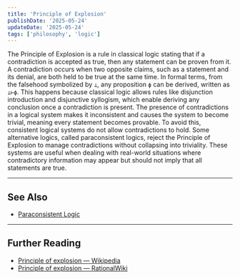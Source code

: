 ```yaml
---
title: 'Principle of Explosion'
publishDate: '2025-05-24'
updateDate: '2025-05-24'
tags: ['philosophy', 'logic']
---
```


The Principle of Explosion is a rule in classical logic stating that if a contradiction is accepted as true, then any statement can be proven from it. A contradiction occurs when two opposite claims, such as a statement and its denial, are both held to be true at the same time. In formal terms, from the falsehood symbolized by `⊥`, any proposition `ϕ` can be derived, written as `⊥⊢ϕ`. This happens because classical logic allows rules like disjunction introduction and disjunctive syllogism, which enable deriving any conclusion once a contradiction is present. The presence of contradictions in a logical system makes it inconsistent and causes the system to become trivial, meaning every statement becomes provable. To avoid this, consistent logical systems do not allow contradictions to hold. Some alternative logics, called paraconsistent logics, reject the Principle of Explosion to manage contradictions without collapsing into triviality. These systems are useful when dealing with real-world situations where contradictory information may appear but should not imply that all statements are true.

---

## See Also

- [Paraconsistent Logic](/posts/paraconsistent-logic)

---

## Further Reading

- [Principle of explosion — Wikipedia](https://en.wikipedia.org/wiki/Principle_of_explosion)
- [Principle of explosion — RationalWiki](https://rationalwiki.org/wiki/Principle_of_explosion)
